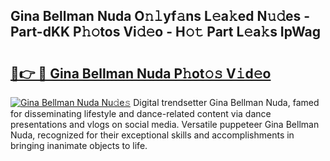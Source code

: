 ## Gina Bellman Nuda O𝚗𝚕yf𝚊ns L𝚎a𝚔ed N𝚞𝚍es - Part-dKK P𝚑𝚘tos Vi𝚍𝚎o - H𝚘𝚝 Part L𝚎a𝚔s IpWag

# <h2><a href="http://kf4snz.oniu.top/?m=Gina+Bellman+Nuda">🔗👉 🔴 Gina Bellman Nuda P𝚑ot𝚘𝚜 V𝚒d𝚎o</a></h2>

[![Gina Bellman Nuda Nu𝚍e𝚜](https://i.imgur.com/0qMVB7G.gif)](http://kf4snz.oniu.top/?m=Gina+Bellman+Nuda)
Digital trendsetter Gina Bellman Nuda, famed for disseminating lifestyle and dance-related content via dance presentations and vlogs on social media. Versatile puppeteer Gina Bellman Nuda, recognized for their exceptional skills and accomplishments in bringing inanimate objects to life.  

